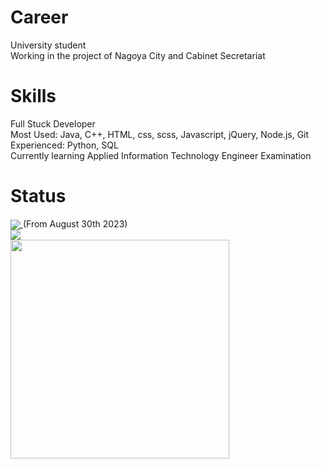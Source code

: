 <h1>Career</h1>
University student<br>
Working in the project of Nagoya City and Cabinet Secretariat<br>

<h1>Skills</h1>
Full Stuck Developer<br>
Most Used: Java, C++, HTML, css, scss, Javascript, jQuery, Node.js, Git<br>
Experienced: Python, SQL<br>
Currently learning Applied Information Technology Engineer Examination<br>

<h1>Status</h1>
<div>
  <a href="https://wakatime.com/@4fc8088f-5a18-4f4b-99be-28a739b8cc1c">
    <img align="center" src="https://wakatime.com/badge/user/4fc8088f-5a18-4f4b-99be-28a739b8cc1c.svg" />
  </a>
  (From August 30th 2023)
  <br>
  <img align="center" src="https://github-readme-stats.vercel.app/api/top-langs/?username=Raraby&layout=compact" />
</div>
<a href="https://github.com/Raraby/github-readme-stats">
  <img align="center" height="350" src="https://github-readme-stats.vercel.app/api/wakatime?username=@Raraby&layout=compact" />
</a>
